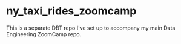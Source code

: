 # ny_taxi_rides_zoomcamp
This is a separate DBT repo I've set up to accompany my main Data Engineering ZoomCamp repo.
